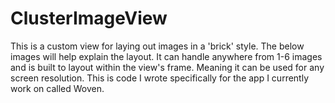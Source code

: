 ClusterImageView
============

This is a custom view for laying out images in a 'brick' style. The below images will help explain the layout. It can handle anywhere from 1-6 images and is built to layout within the view's frame. Meaning it can be used for any screen resolution. This is code I wrote specifically for the app I currently work on called Woven.
